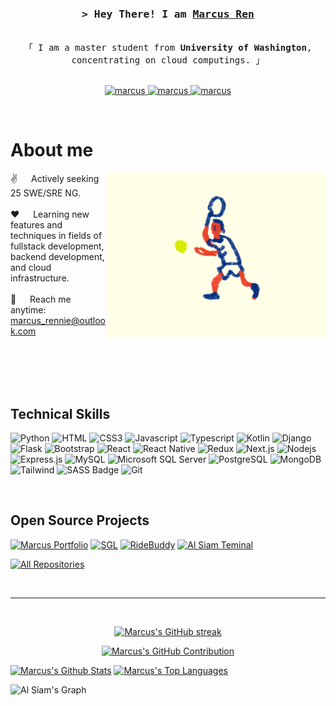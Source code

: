 <!--
<h2 align="center">
  Welcome to Al Siam World!
  <img src="https://media.giphy.com/media/hvRJCLFzcasrR4ia7z/giphy.gif" width="28">
</h2>
-->

<!--
<p align="center">
  <a href="https://github.com/marcus"><img src="https://readme-typing-svg.herokuapp.com/?lines=Self%20Taught%20Programmer;Front%20End%20Developer;1.5%2B%20years%20of%20coding%20experience;Always%20learning%20new%20things&center=true&width=380&height=45"></a>
</p>

 -->

<!-- <a href="https://komarev.com/ghpvc/?username=marcus">
  <img align="right" src="https://komarev.com/ghpvc/?username=marcus&label=Visitors&color=0e75b6&style=flat" alt="Profile visitor" />
</a>


[![wakatime](https://wakatime.com/badge/user/eebb3dd8-d9b2-40de-9b88-6fd6cac99dbc.svg)](https://wakatime.com/@eebb3dd8-d9b2-40de-9b88-6fd6cac99dbc) -->

<!-- Intro  -->
<h3 align="center">
        <samp>&gt; Hey There! I am
                <b><a target="_blank" href="https://rennie-bee.github.io/">Marcus Ren</a></b>
        </samp>
</h3>


<p align="center"> 
  <samp>
    <!-- <a href="https://www.google.com/search?q=Al+Siam">「 My Personal Website 」</a> -->
    <br>
    「 I am a master student from <b>University of Washington</b>, concentrating on cloud computings. 」
    <br>
    <br>
  </samp>
</p>

<p align="center">
 <a href="https://rennie-bee.github.io/" target="blank">
  <img src="https://img.shields.io/badge/Website-DC143C?style=for-the-badge&logo=medium&logoColor=white" alt="marcus" />
 </a>
 <a href="https://www.linkedin.com/in/tianli-ren-35229524b/" target="_blank">
  <img src="https://img.shields.io/badge/LinkedIn-0077B5?style=for-the-badge&logo=linkedin&logoColor=white" alt="marcus"/>
 </a>
 <!-- <a href="https://dev.to/marcus" target="_blank">
  <img src="https://img.shields.io/badge/dev.to-0A0A0A?style=for-the-badge&logo=dev.to&logoColor=white" alt="marcus" />
 </a> -->
 <!-- <a href="https://twitter.com/_marcus" target="_blank">
  <img src="https://img.shields.io/badge/Twitter-1DA1F2?style=for-the-badge&logo=twitter&logoColor=white" />
 </a> -->
 <a href="https://www.instagram.com/rennie.marcus?igsh=ODA1NTc5OTg5Nw%3D%3D&utm_source=qr" target="_blank">
  <img src="https://img.shields.io/badge/Instagram-fe4164?style=for-the-badge&logo=instagram&logoColor=white" alt="marcus" />
 </a> 
 <!-- <a href="https://facebook.com/marcus.dev" target="_blank">
  <img src="https://img.shields.io/badge/Facebook-20BEFF?&style=for-the-badge&logo=facebook&logoColor=white" alt="marcus"  />
  </a>  -->
</p>
<br />

<!-- About Section -->
 # About me
 
<p>
 <img align="right" width="350" src="/assets/tp.gif" alt="Tennis Player gif" />
  
 ✌️ &emsp; Actively seeking 25 SWE/SRE NG.<br/><br/>
 ❤️ &emsp; Learning new features and techniques in fields of fullstack development, backend development, and cloud infrastructure.<br/><br/>
 📧 &emsp; Reach me anytime: marcus_rennie@outlook.com<br/><br/>

</p>

<br/>
<br/>
<br/>

## Technical Skills


![Python](https://img.shields.io/badge/Python-3776AB?style=for-the-badge&labelColor=black&logo=python&logoColor=3776AB)
![HTML](https://img.shields.io/badge/HTML5-E34F26?style=for-the-badge&logo=html5&logoColor=white)
![CSS3](https://img.shields.io/badge/CSS3-1572B6?style=for-the-badge&logo=css3&logoColor=white)
![Javascript](https://img.shields.io/badge/Javascript-F0DB4F?style=for-the-badge&labelColor=black&logo=javascript&logoColor=F0DB4F)
![Typescript](https://img.shields.io/badge/Typescript-007acc?style=for-the-badge&labelColor=black&logo=typescript&logoColor=007acc)
![Kotlin](https://img.shields.io/badge/Kotlin-7F52FF?style=for-the-badge&labelColor=black&logo=kotlin&logoColor=7F52FF)
![Django](https://img.shields.io/badge/Django-092E20?style=for-the-badge&labelColor=black&logo=django&logoColor=092E20)
![Flask](https://img.shields.io/badge/Flask-000000?style=for-the-badge&labelColor=black&logo=flask&logoColor=FFFFFF)
![Bootstrap](https://img.shields.io/badge/Bootstrap-563D7C?style=for-the-badge&logo=bootstrap&logoColor=white)
![React](https://img.shields.io/badge/-React-61DBFB?style=for-the-badge&labelColor=black&logo=react&logoColor=61DBFB)
![React Native](https://img.shields.io/badge/React_Native-20232A?style=for-the-badge&logo=react&logoColor=61DAFB)
![Redux](https://img.shields.io/badge/Redux-593D88?style=for-the-badge&logo=redux&logoColor=white)
![Next.js](https://img.shields.io/badge/next.js-000000?style=for-the-badge&logo=nextdotjs&logoColor=white)
![Nodejs](https://img.shields.io/badge/Nodejs-3C873A?style=for-the-badge&labelColor=black&logo=node.js&logoColor=3C873A)
![Express.js](https://img.shields.io/badge/Express.js-000000?style=for-the-badge&logo=express&logoColor=white)
![MySQL](https://img.shields.io/badge/MySQL-4479A1?style=for-the-badge&labelColor=black&logo=mysql&logoColor=4479A1)
![Microsoft SQL Server](https://img.shields.io/badge/MircrosoftSQLServer-CC2927?style=for-the-badge&labelColor=black&logo=microsoftsqlserver&logoColor=CC2927)
![PostgreSQL](https://img.shields.io/badge/PostgreSQL-4169E1?style=for-the-badge&labelColor=black&logo=postgresql&logoColor=4169E1)
![MongoDB](https://img.shields.io/badge/MongoDB-4EA94B?style=for-the-badge&logo=mongodb&logoColor=white)
![Tailwind](https://img.shields.io/badge/Tailwind_CSS-092749?style=for-the-badge&logo=tailwindcss&logoColor=06B6D4&labelColor=000000)
![SASS Badge](https://img.shields.io/badge/Sass-CC6699?style=for-the-badge&logo=sass&logoColor=white)
![Git](https://img.shields.io/badge/Git-F05032?style=for-the-badge&logo=git&logoColor=white)

<br/>

## Open Source Projects
[![Marcus Portfolio](https://github-readme-stats.vercel.app/api/pin/?username=rennie-bee&repo=MarcusPortfolio&border_color=7F3FBF&bg_color=0D1117&title_color=C9D1D9&text_color=8B949E&icon_color=7F3FBF)](https://github.com/rennie-bee/MarcusPortfolio)
[![SGL](https://github-readme-stats.vercel.app/api/pin/?username=PKU-DAIR&repo=SGL&border_color=7F3FBF&bg_color=0D1117&title_color=C9D1D9&text_color=8B949E&icon_color=7F3FBF)](https://github.com/PKU-DAIR/SGL)
[![RideBuddy](https://github-readme-stats.vercel.app/api/pin/?username=weifanwu&repo=INRIX-RideBuddy&border_color=7F3FBF&bg_color=0D1117&title_color=C9D1D9&text_color=8B949E&icon_color=7F3FBF)](https://github.com/weifanwu/INRIX-RideBuddy)
[![Al Siam Teminal](https://github-readme-stats.vercel.app/api/pin/?username=rennie-bee&repo=comp3033j-computer-graphics&border_color=7F3FBF&bg_color=0D1117&title_color=C9D1D9&text_color=8B949E&icon_color=7F3FBF)](https://github.com/rennie-bee/comp3033j-computer-graphics)

<p align="left">
  <a href="https://github.com/rennie-bee?tab=repositories" target="_blank"><img alt="All Repositories" title="All Repositories" src="https://img.shields.io/badge/-All%20Repos-2962FF?style=for-the-badge&logo=koding&logoColor=white"/></a>
</p>

<br/>
<hr/>
<br/>

<p align="center">
  <a href="https://github.com/rennie-bee">
    <img src="https://github-readme-streak-stats.herokuapp.com/?user=rennie-bee&theme=radical&border=7F3FBF&background=0D1117" alt="Marcus's GitHub streak"/>
  </a>
</p>

<p align="center">
  <a href="https://github.com/rennie-bee">
    <img src="https://github-profile-summary-cards.vercel.app/api/cards/profile-details?username=rennie-bee&theme=radical" alt="Marcus's GitHub Contribution"/>
  </a>
</p>

<a> 
    <a href="https://github.com/rennie-bee"><img alt="Marcus's Github Stats" src="https://denvercoder1-github-readme-stats.vercel.app/api?username=rennie-bee&show_icons=true&count_private=true&theme=react&border_color=7F3FBF&bg_color=0D1117&title_color=F85D7F&icon_color=F8D866" height="192px" width="49.5%"/></a>
  <a href="https://github.com/rennie-bee"><img alt="Marcus's Top Languages" src="https://denvercoder1-github-readme-stats.vercel.app/api/top-langs/?username=rennie-bee&langs_count=8&layout=compact&theme=react&border_color=7F3FBF&bg_color=0D1117&title_color=F85D7F&icon_color=F8D866" height="192px" width="49.5%"/></a>
  <br/>
</a>


![Al Siam's Graph](https://github-readme-activity-graph.vercel.app/graph?username=rennie-bee&custom_title=Al%20Siam's%20GitHub%20Activity%20Graph&bg_color=0D1117&color=7F3FBF&line=7F3FBF&point=7F3FBF&area_color=FFFFFF&title_color=FFFFFF&area=true)
